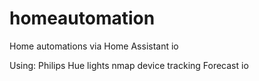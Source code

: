 # homeautomation
Home automations via Home Assistant io

Using:
Philips Hue lights
nmap device tracking
Forecast io
